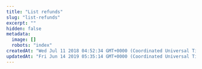 ```yaml
---
title: "List refunds"
slug: "list-refunds"
excerpt: ""
hidden: false
metadata: 
  image: []
  robots: "index"
createdAt: "Wed Jul 11 2018 04:52:34 GMT+0000 (Coordinated Universal Time)"
updatedAt: "Fri Jun 14 2019 05:35:14 GMT+0000 (Coordinated Universal Time)"
---
```

